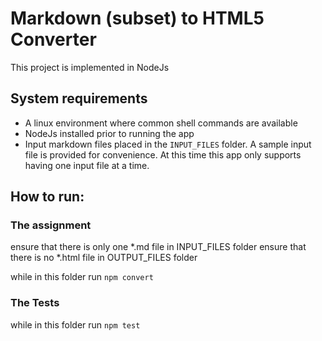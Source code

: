 # Markdown (subset) to HTML5 Converter
This project is implemented in NodeJs

## System requirements
- A linux environment where common shell commands are available  
- NodeJs installed prior to running the app  
- Input markdown files placed in the `INPUT_FILES` folder. A sample input file is provided for convenience. At this time this app only supports having one input file at a time.  

## How to run:
### The assignment 
ensure that there is only one *.md file in INPUT_FILES folder
ensure that there is no *.html file in OUTPUT_FILES folder

while in this folder run `npm convert`

### The Tests
while in this folder run `npm test`  
